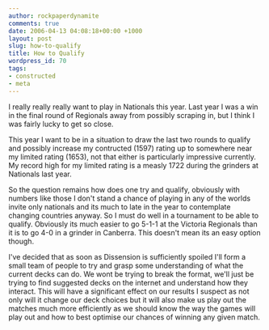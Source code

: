 ```yaml
---
author: rockpaperdynamite
comments: true
date: 2006-04-13 04:08:18+00:00 +1000
layout: post
slug: how-to-qualify
title: How to Qualify
wordpress_id: 70
tags:
- constructed
- meta
---
```


I really really really want to play in Nationals this year. Last year I was a win in the final round of Regionals away from possibly scraping in, but I think I was fairly lucky to get so close.

This year I want to be in a situation to draw the last two rounds to qualify and possibly increase my contructed (1597) rating up to somewhere near my limited rating (1653), not that either is particularly impressive currently. My record high for my limited rating is a measly 1722 during the grinders at Nationals last year.

So the question remains how does one try and qualify, obviously with numbers like those I don't stand a chance of playing in any of the worlds invite only nationals and its much to late in the year to contemplate changing countries anyway. So I must do well in a tournament to be able to qualify. Obviously its much easier to go 5-1-1 at the Victoria Regionals than it is to go 4-0 in a grinder in Canberra. This doesn't mean its an easy option though.

I've decided that as soon as Dissension is sufficiently spoiled I'll form a small team of people to try and grasp some understanding of what the current decks can do. We wont be trying to break the format, we'll just be trying to find suggested decks on the internet and understand how they interact. This will have a significant effect on our results I suspect as not only will it change our deck choices but it will also make us play out the matches much more efficiently as we should know the way the games will play out and how to best optimise our chances of winning any given match.
